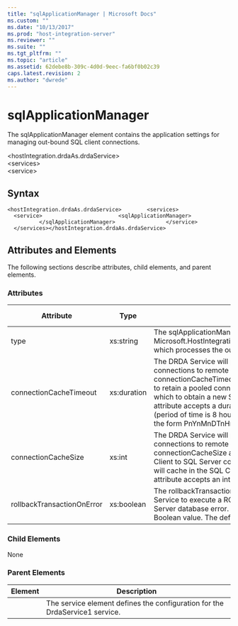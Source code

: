 ```yaml
---
title: "sqlApplicationManager | Microsoft Docs"
ms.custom: ""
ms.date: "10/13/2017"
ms.prod: "host-integration-server"
ms.reviewer: ""
ms.suite: ""
ms.tgt_pltfrm: ""
ms.topic: "article"
ms.assetid: 62debe8b-309c-4d0d-9eec-fa6bf0b02c39
caps.latest.revision: 2
ms.author: "dwrede"
---
```

# sqlApplicationManager
The sqlApplicationManager element contains the application settings for managing out-bound SQL client connections.  
  
 \<hostIntegration.drdaAs.drdaService>  
\<services>  
\<service>  
  
## Syntax  
  
```  
<hostIntegration.drdaAs.drdaService>        <services>                <service>                        <sqlApplicationManager>                        </sqlApplicationManager>                </service>        </services></hostIntegration.drdaAs.drdaService>  
```  
  
## Attributes and Elements  
 The following sections describe attributes, child elements, and parent elements.  
  
### Attributes  
  
|Attribute|Type|Description|Required|Default Value|  
|---------------|----------|-----------------|--------------|-------------------|  
|type|xs:string|The sqlApplicationManager type is the Microsoft.HostIntegration.Drda.Server.SqlApplicationManager, which processes the out-bound SQL client connections.|true|n/a|  
|connectionCacheTimeout|xs:duration|The DRDA Service will pool out-bound SQL Client connections to remote SQL Server computers. The connectionCacheTimeout attribute instructs the DRDA Server to retain a pooled connection for a duration of time, after which to obtain a new SQL client connection. This optional attribute accepts a duration value. The default value is PT8H (period of time is 8 hours). The duration value is specified in the form PnYnMnDTnHnMnS.|false|P1D|  
|connectionCacheSize|xs:int|The DRDA Service will pool out-bound SQL Client connections to remote SQL Server computers. The connectionCacheSize attribute defines the number of SQL Client to SQL Server computer connections the DRDA Service will cache in the SQL Client Connection Pool. This optional attribute accepts an integer value. The default value is 1000.|false|1000|  
|rollbackTransactionOnError|xs:boolean|The rollbackTransactionOnError attribute instructs the DRDA Service to execute a ROLLBACK following a negative SQL Server database error. This optional attribute accepts a Boolean value. The default value is true.|false|true|  
  
### Child Elements  
 None  
  
### Parent Elements  
  
|Element|Description|  
|-------------|-----------------|  
||The service element defines the configuration for the DrdaService1 service.|